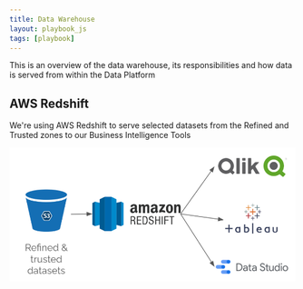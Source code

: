 ```yaml
---
title: Data Warehouse
layout: playbook_js
tags: [playbook]
---
```


This is an overview of the data warehouse, its responsibilities and how data is served from within the Data Platform

## AWS Redshift

We're using AWS Redshift to serve selected datasets from the Refined and Trusted zones to our Business Intelligence Tools

![Redshift](../images/Redshift.png)